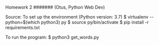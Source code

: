 Homework 2
####### (Otus, Python Web Dev)

Source: 
To set up the environment (Python version: 3.7)
$ virtualenv --python=$(which python3) py $ source py/bin/activate
$ pip install -r requirements.txt

To run the program:
$ python3 get_words.py
